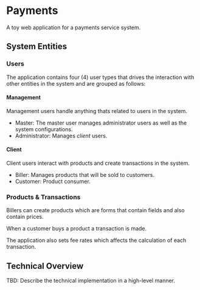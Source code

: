 # Payments

A toy web application for a payments service system.

## System Entities

### Users

The application contains four (4) user types that drives the interaction 
with other entities in the system and are grouped as follows:

#### Management

Management users handle anything thats related to users in the system.

- Master: The master user manages administrator users as well as the 
  system configurations.
- Administrator: Manages *client* users.

#### Client

Client users interact with products and create transactions in the system.

- Biller: Manages products that will be sold to customers.
- Customer: Product consumer.

### Products & Transactions

Billers can create products which are forms that contain fields and also contain prices.

When a customer buys a product a transaction is made.

The application also sets fee rates which affects the calculation of each transaction.

## Technical Overview

TBD: Describe the technical implementation in a high-level manner.
